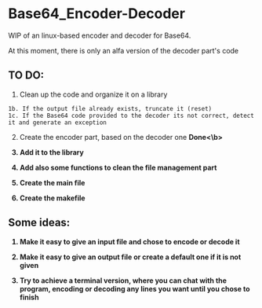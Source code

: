 # Base64_Encoder-Decoder

WIP of an linux-based encoder and decoder for Base64.

At this moment, there is only an alfa version of the decoder part's code

TO DO:
----------------------------------------------------------------------------------------------------------------------
  1. Clean up the code and organize it on a library
  
    1b. If the output file already exists, truncate it (reset)
    1c. If the Base64 code provided to the decoder its not correct, detect it and generate an exception
    
  2. Create the encoder part, based on the decoder one <b>Done<\b>
  
  3. Add it to the library
  
  4. Add also some functions to clean the file management part
  
  5. Create the main file
  
  6. Create the makefile
  

Some ideas:
----------------------------------------------------------------------------------------------------------------------
  1. Make it easy to give an input file and chose to encode or decode it
  2. Make it easy to give an output file or create a default one if it is not given
  
  3. Try to achieve a terminal version, where you can chat with the program, encoding or decoding any lines you want
     until you chose to finish
